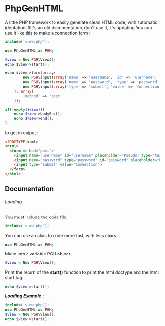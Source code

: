 # PhpGenHTML
A little PHP framework to easily generate clean HTML code, with automatic identation.
#It's an old documentation, don't use it, it's updating
You can use it like this to make a connection form :

```php
include('view.php');

use PhpGenHTML as PGH;

$view = New PGH\View();
echo $view->start();

echo $view->form(array(
		new PGH\input(array('name' => 'username', 'id' => 'username', 'placeholder' => 'Pseudo')),
		new PGH\input(array('name' => 'password', 'type' => 'password', 'id' => 'password', 'placeholder' => 'Password')),
		new PGH\input(array('type' => 'submit', 'value' => 'Connection'))
	), array(
		'method' => 'post'
	));

if(!empty($view)){
	echo $view->bodyEnd();
	echo $view->end();
}
```
  
to get in output :

```html
<!DOCTYPE html>
<html>
  <form method="post">
    <input name="username" id="username" placeholder="Pseudo" type="text">
    <input name="password" type="password" id="password" placeholder="Password">
    <input type="submit" value="Connection">
  </form>
</html>
```



## Documentation
###### Loading
You must include the code file.
```php
include('view.php');
```
You can use an alias to code more fast, with less chars.
```php
use PhpGenHTML as PGH;
```
Make into a variable PGH object.
```php
$view = New PGH\View();
```
Print the return of the **start()** function to print the html doctype and the html start tag.
```php
echo $view->start();
```

**_Loading Example_** :
```php
include('view.php');
use PhpGenHTML as PGH;
$view = New PGH\View();
echo $view->start();
```
